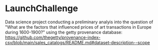 # LaunchChallenge

Data science project conducting a preliminary analyis into the question of "What are the factors that influenced prices of art transactions in Europe during 1600-1900?" using the getty provenance database: https://github.com/thegetty/provenance-index-csv/blob/main/sales_catalogs/README.md#dataset-description--scope

